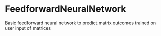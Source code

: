 # FeedforwardNeuralNetwork
Basic feedforward neural network to predict matrix outcomes trained on user input of matrices

